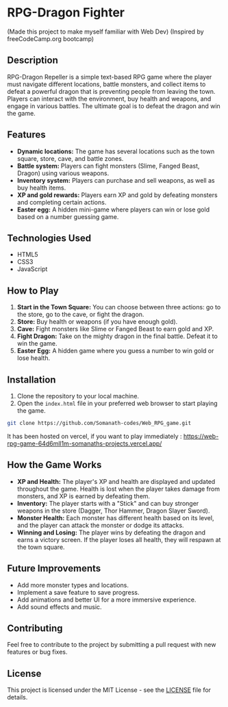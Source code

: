 # RPG-Dragon Fighter
(Made this project to make myself familiar with Web Dev)
(Inspired by freeCodeCamp.org bootcamp)

## Description

RPG-Dragon Repeller is a simple text-based RPG game where the player must navigate different locations, battle monsters, and collect items to defeat a powerful dragon that is preventing people from leaving the town. Players can interact with the environment, buy health and weapons, and engage in various battles. The ultimate goal is to defeat the dragon and win the game.

## Features

- **Dynamic locations:** The game has several locations such as the town square, store, cave, and battle zones.
- **Battle system:** Players can fight monsters (Slime, Fanged Beast, Dragon) using various weapons.
- **Inventory system:** Players can purchase and sell weapons, as well as buy health items.
- **XP and gold rewards:** Players earn XP and gold by defeating monsters and completing certain actions.
- **Easter egg:** A hidden mini-game where players can win or lose gold based on a number guessing game.

## Technologies Used

- HTML5
- CSS3
- JavaScript

## How to Play

1. **Start in the Town Square:** You can choose between three actions: go to the store, go to the cave, or fight the dragon.
2. **Store:** Buy health or weapons (if you have enough gold).
3. **Cave:** Fight monsters like Slime or Fanged Beast to earn gold and XP.
4. **Fight Dragon:** Take on the mighty dragon in the final battle. Defeat it to win the game.
5. **Easter Egg:** A hidden game where you guess a number to win gold or lose health.

## Installation

1. Clone the repository to your local machine.
2. Open the `index.html` file in your preferred web browser to start playing the game.

```bash
git clone https://github.com/Somanath-codes/Web_RPG_game.git
```
It has been hosted on vercel, if you want to play immediately : https://web-rpg-game-64d6mll1m-somanaths-projects.vercel.app/

## How the Game Works

- **XP and Health:** The player's XP and health are displayed and updated throughout the game. Health is lost when the player takes damage from monsters, and XP is earned by defeating them.
- **Inventory:** The player starts with a "Stick" and can buy stronger weapons in the store (Dagger, Thor Hammer, Dragon Slayer Sword).
- **Monster Health:** Each monster has different health based on its level, and the player can attack the monster or dodge its attacks.
- **Winning and Losing:** The player wins by defeating the dragon and earns a victory screen. If the player loses all health, they will respawn at the town square.

## Future Improvements

- Add more monster types and locations.
- Implement a save feature to save progress.
- Add animations and better UI for a more immersive experience.
- Add sound effects and music.

## Contributing

Feel free to contribute to the project by submitting a pull request with new features or bug fixes.

## License

This project is licensed under the MIT License - see the [LICENSE](LICENSE) file for details.
